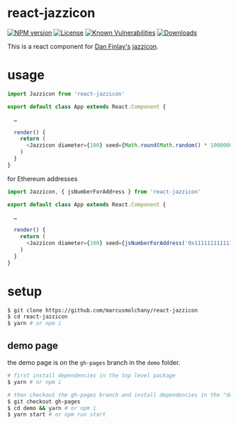 # react-jazzicon

[![NPM version][npm-image]][npm-url]
[![License][license-image]][license-url]
[![Known Vulnerabilities][snyk-image]][snyk-url]
[![Downloads][downloads-image]][downloads-url]

This is a react component for [Dan Finlay's](https://github.com/danfinlay)
[jazzicon](https://github.com/danfinlay/jazzicon).

# usage

```js
import Jazzicon from 'react-jazzicon'

export default class App extends React.Component {

  …

  render() {
    return (
      <Jazzicon diameter={100} seed={Math.round(Math.random() * 10000000)} />
    )
  }
}
```

for Ethereum addresses

```js
import Jazzicon, { jsNumberForAddress } from 'react-jazzicon'

export default class App extends React.Component {

  …

  render() {
    return (
      <Jazzicon diameter={100} seed={jsNumberForAddress('0x1111111111111111111111111111111111111111')} />
    )
  }
}
```

# setup

```sh
$ git clone https://github.com/marcusmolchany/react-jazzicon
$ cd react-jazzicon
$ yarn # or npm i
```

## demo page

the demo page is on the `gh-pages` branch in the `demo` folder.

```sh
# first install dependencies in the top level package
$ yarn # or npm i

# then checkout the gh-pages branch and install dependencies in the "demo" folder
$ git checkout gh-pages
$ cd demo && yarn # or npm i
$ yarn start # or npm run start
```

[npm-image]: https://img.shields.io/npm/v/react-jazzicon.svg?style=for-the-badge&labelColor=161c22
[npm-url]: https://www.npmjs.com/package/react-jazzicon
[license-image]: https://img.shields.io/npm/l/react-jazzicon.svg?style=for-the-badge&labelColor=161c22
[license-url]: /LICENSE
[snyk-image]: https://snyk.io/test/github/marcusmolchany/react-jazzicon/badge.svg?targetFile=package.json
[snyk-url]: https://snyk.io/test/github/marcusmolchany/react-jazzicon?targetFile=package.json
[downloads-image]: https://img.shields.io/npm/dm/react-jazzicon.svg?style=for-the-badge&labelColor=161c22
[downloads-url]: https://www.npmjs.com/package/react-jazzicon
